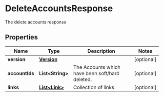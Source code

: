 

# DeleteAccountsResponse

The delete accounts response

## Properties

Name | Type | Description | Notes
------------ | ------------- | ------------- | -------------
**version** | [**Version**](Version.md) |  |  [optional]
**accountIds** | **List&lt;String&gt;** | The Accounts which have been soft/hard deleted. |  [optional]
**links** | [**List&lt;Link&gt;**](Link.md) | Collection of links. |  [optional]



